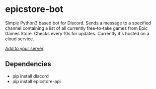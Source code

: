 # epicstore-bot

Simple Python3 based bot for Discord. 
Sends a message to a specified channel containing a list of all currently free-to-take games from Epic Games Store. 
Checks every 10s for updates. Currently it's hosted on a cloud service. 


[Add to your server]( https://discord.com/api/oauth2/authorize?client_id=1047152133742542848&permissions=3072&redirect_uri=https%3A%2F%2Fwww.google.com&response_type=code&scope=bot%20applications.commands.permissions.update%20applications.commands)


## Dependencies
* pip install discord
* pip install epicstore-api
